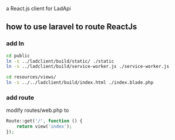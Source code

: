 a React.js client for LadApi

## how to use laravel to route ReactJs
### add ln
```bash
cd public
ln -s ../ladclient/build/static/ ./static
ln -s ../ladclient/build/service-worker.js ./service-worker.js

cd resources/views/
ln -s ../../ladclient/build/index.html ./index.blade.php
```

### add route
modify routes/web.php to
```php
Route::get('/', function () {
    return view('index');
});
```
